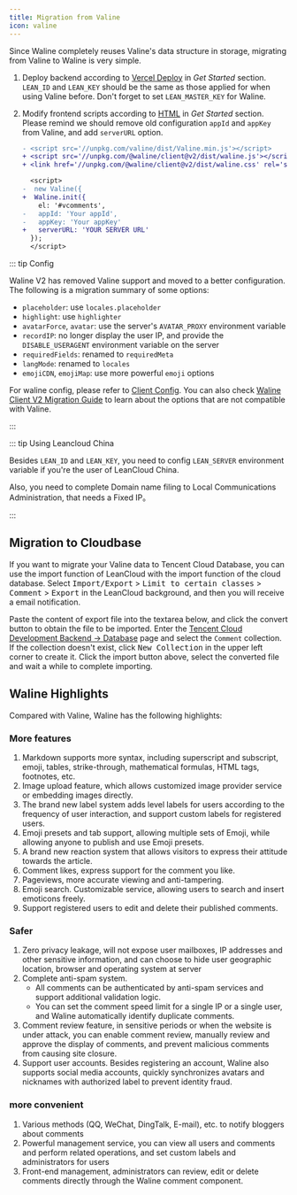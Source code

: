 ```yaml
---
title: Migration from Valine
icon: valine
---
```


Since Waline completely reuses Valine's data structure in storage, migrating from Valine to Waline is very simple.

1. Deploy backend according to [Vercel Deploy](../guide/get-started/README.md#deploy-to-vercel-server) in _Get Started_ section. `LEAN_ID` and `LEAN_KEY` should be the same as those applied for when using Valine before. Don't forget to set `LEAN_MASTER_KEY` for Waline.
1. Modify frontend scripts according to [HTML](../guide/get-started/README.md#importing-in-html-client) in _Get Started_ section. Please remind we should remove old configuration `appId` and `appKey` from Valine, and add `serverURL` option.

   ```diff
   - <script src='//unpkg.com/valine/dist/Valine.min.js'></script>
   + <script src='//unpkg.com/@waline/client@v2/dist/waline.js'></script>
   + <link href='//unpkg.com/@waline/client@v2/dist/waline.css' rel='stylesheet' />

     <script>
   -  new Valine({
   +  Waline.init({
       el: '#vcomments',
   -   appId: 'Your appId',
   -   appKey: 'Your appKey'
   +   serverURL: 'YOUR SERVER URL'
     });
     </script>
   ```

::: tip Config

Waline V2 has removed Valine support and moved to a better configuration. The following is a migration summary of some options:

- `placeholder`: use `locales.placeholder`
- `highlight`: use `highlighter`
- `avatarForce`, `avatar`: use the server's `AVATAR_PROXY` environment variable
- `recordIP`: no longer display the user IP, and provide the `DISABLE_USERAGENT` environment variable on the server
- `requiredFields`: renamed to `requiredMeta`
- `langMode`: renamed to `locales`
- `emojiCDN`, `emojiMap`: use more powerful `emoji` options

For waline config, please refer to [Client Config](../reference/client/api.md). You can also check [Waline Client V2 Migration Guide](./client.md) to learn about the options that are not compatible with Valine.

:::

::: tip Using Leancloud China

Besides `LEAN_ID` and `LEAN_KEY`, you need to config `LEAN_SERVER` environment variable if you're the user of LeanCloud China.

Also, you need to complete Domain name filing to Local Communications Administration, that needs a Fixed IP。

:::

## Migration to Cloudbase

If you want to migrate your Valine data to Tencent Cloud Database, you can use the import function of LeanCloud with the import function of the cloud database. Select <kbd>Import/Export</kbd> > <kbd>Limit to certain classes</kbd> > <kbd>Comment</kbd> > <kbd>Export</kbd> in the LeanCloud background, and then you will receive a email notification.

Paste the content of export file into the textarea below, and click the convert button to obtain the file to be imported. Enter the [Tencent Cloud Development Backend → Database](https://console.cloud.tencent.com/tcb/db/index) page and select the `Comment` collection. If the collection doesn't exist, click <kbd>New Collection</kbd> in the upper left corner to create it. Click the import button above, select the converted file and wait a while to complete importing.

<MigrationTool />

## Waline Highlights

Compared with Valine, Waline has the following highlights:

### More features

1. Markdown supports more syntax, including superscript and subscript, emoji, tables, strike-through, mathematical formulas, HTML tags, footnotes, etc.
1. Image upload feature, which allows customized image provider service or embedding images directly.
1. The brand new label system adds level labels for users according to the frequency of user interaction, and support custom labels for registered users.
1. Emoji presets and tab support, allowing multiple sets of Emoji, while allowing anyone to publish and use Emoji presets.
1. A brand new reaction system that allows visitors to express their attitude towards the article.
1. Comment likes, express support for the comment you like.
1. Pageviews, more accurate viewing and anti-tampering.
1. Emoji search. Customizable service, allowing users to search and insert emoticons freely.
1. Support registered users to edit and delete their published comments.

### Safer

1. Zero privacy leakage, will not expose user mailboxes, IP addresses and other sensitive information, and can choose to hide user geographic location, browser and operating system at server
1. Complete anti-spam system.
   - All comments can be authenticated by anti-spam services and support additional validation logic.
   - You can set the comment speed limit for a single IP or a single user, and Waline automatically identify duplicate comments.
1. Comment review feature, in sensitive periods or when the website is under attack, you can enable comment review, manually review and approve the display of comments, and prevent malicious comments from causing site closure.
1. Support user accounts. Besides registering an account, Waline also supports social media accounts, quickly synchronizes avatars and nicknames with authorized label to prevent identity fraud.

### more convenient

1. Various methods (QQ, WeChat, DingTalk, E-mail), etc. to notify bloggers about comments
1. Powerful management service, you can view all users and comments and perform related operations, and set custom labels and administrators for users
1. Front-end management, administrators can review, edit or delete comments directly through the Waline comment component.

<script setup lang="ts">
import { defineAsyncComponent } from 'vue'

const MigrationTool = defineAsyncComponent(() =>
  import( '@MigrationTool')
)
</script>

